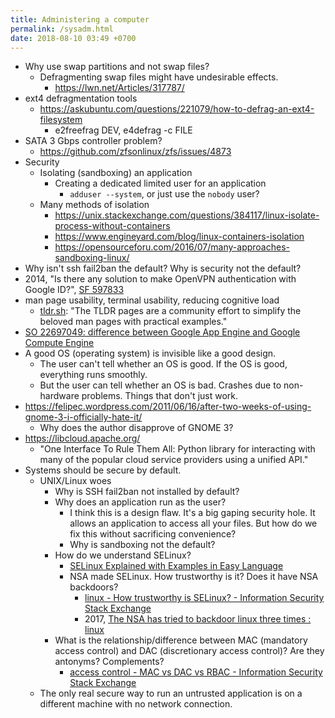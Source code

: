 ```yaml
---
title: Administering a computer
permalink: /sysadm.html
date: 2018-08-10 03:49 +0700
---
```


- Why use swap partitions and not swap files?
    - Defragmenting swap files might have undesirable effects.
        - https://lwn.net/Articles/317787/
- ext4 defragmentation tools
    - https://askubuntu.com/questions/221079/how-to-defrag-an-ext4-filesystem
        - e2freefrag DEV, e4defrag -c FILE
- SATA 3 Gbps controller problem?
    - https://github.com/zfsonlinux/zfs/issues/4873
- Security
    - Isolating (sandboxing) an application
        - Creating a dedicated limited user for an application
            - `adduser --system`, or just use the `nobody` user?
    - Many methods of isolation
        - https://unix.stackexchange.com/questions/384117/linux-isolate-process-without-containers
        - https://www.engineyard.com/blog/linux-containers-isolation
        - https://opensourceforu.com/2016/07/many-approaches-sandboxing-linux/
- Why isn't ssh fail2ban the default?
Why is security not the default?
- 2014, "Is there any solution to make OpenVPN authentication with Google ID?", [SF 597833](https://serverfault.com/questions/597833/is-there-any-solution-to-make-openvpn-authentication-with-google-id)
- man page usability, terminal usability, reducing cognitive load
    - [tldr.sh](https://tldr.sh/): "The TLDR pages are a community effort to simplify the beloved man pages with practical examples."
- [SO 22697049: difference between Google App Engine and Google Compute Engine](https://stackoverflow.com/questions/22697049/what-is-the-difference-between-google-app-engine-and-google-compute-engine)
- A good OS (operating system) is invisible like a good design.
    - The user can't tell whether an OS is good.
    If the OS is good, everything runs smoothly.
    - But the user can tell whether an OS is bad.
    Crashes due to non-hardware problems.
    Things that don't just work.
- https://felipec.wordpress.com/2011/06/16/after-two-weeks-of-using-gnome-3-i-officially-hate-it/
    - Why does the author disapprove of GNOME 3?
- https://libcloud.apache.org/
    - "One Interface To Rule Them All: Python library for interacting with many of the popular cloud service providers using a unified API."
- Systems should be secure by default.
    - UNIX/Linux woes
        - Why is SSH fail2ban not installed by default?
        - Why does an application run as the user?
            - I think this is a design flaw.
            It's a big gaping security hole.
            It allows an application to access all your files.
            But how do we fix this without sacrificing convenience?
            - Why is sandboxing not the default?
        - How do we understand SELinux?
            - [SELinux Explained with Examples in Easy Language](https://www.computernetworkingnotes.com/rhce-study-guide/selinux-explained-with-examples-in-easy-language.html)
            - NSA made SELinux. How trustworthy is it? Does it have NSA backdoors?
                - [linux - How trustworthy is SELinux? - Information Security Stack Exchange](https://security.stackexchange.com/questions/42383/how-trustworthy-is-selinux)
                - 2017, [The NSA has tried to backdoor linux three times : linux](https://www.reddit.com/r/linux/comments/54in5s/the_nsa_has_tried_to_backdoor_linux_three_times/)
        - What is the relationship/difference between MAC (mandatory access control) and DAC (discretionary access control)?
        Are they antonyms? Complements?
            - [access control - MAC vs DAC vs RBAC - Information Security Stack Exchange](https://security.stackexchange.com/questions/63518/mac-vs-dac-vs-rbac)
    - The only real secure way to run an untrusted application is on a different machine with no network connection.

